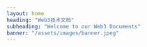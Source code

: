 ```yaml
---
layout: home
heading: "Web3技术文档"
subheading: "Welcome to our Web3 Documents"
banner: "/assets/images/banner.jpeg"
---
```

